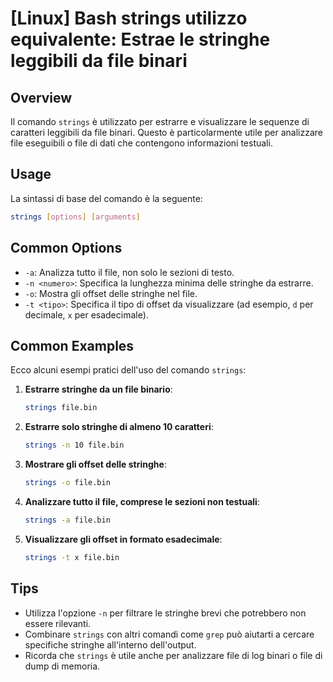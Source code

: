 # [Linux] Bash strings utilizzo equivalente: Estrae le stringhe leggibili da file binari

## Overview
Il comando `strings` è utilizzato per estrarre e visualizzare le sequenze di caratteri leggibili da file binari. Questo è particolarmente utile per analizzare file eseguibili o file di dati che contengono informazioni testuali.

## Usage
La sintassi di base del comando è la seguente:

```bash
strings [options] [arguments]
```

## Common Options
- `-a`: Analizza tutto il file, non solo le sezioni di testo.
- `-n <numero>`: Specifica la lunghezza minima delle stringhe da estrarre.
- `-o`: Mostra gli offset delle stringhe nel file.
- `-t <tipo>`: Specifica il tipo di offset da visualizzare (ad esempio, `d` per decimale, `x` per esadecimale).

## Common Examples
Ecco alcuni esempi pratici dell'uso del comando `strings`:

1. **Estrarre stringhe da un file binario**:
   ```bash
   strings file.bin
   ```

2. **Estrarre solo stringhe di almeno 10 caratteri**:
   ```bash
   strings -n 10 file.bin
   ```

3. **Mostrare gli offset delle stringhe**:
   ```bash
   strings -o file.bin
   ```

4. **Analizzare tutto il file, comprese le sezioni non testuali**:
   ```bash
   strings -a file.bin
   ```

5. **Visualizzare gli offset in formato esadecimale**:
   ```bash
   strings -t x file.bin
   ```

## Tips
- Utilizza l'opzione `-n` per filtrare le stringhe brevi che potrebbero non essere rilevanti.
- Combinare `strings` con altri comandi come `grep` può aiutarti a cercare specifiche stringhe all'interno dell'output.
- Ricorda che `strings` è utile anche per analizzare file di log binari o file di dump di memoria.